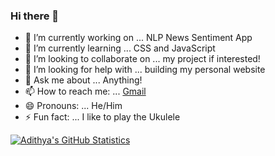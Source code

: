 ### Hi there 👋

- 🔭 I’m currently working on ... NLP News Sentiment App
- 🌱 I’m currently learning ... CSS and JavaScript
- 👯 I’m looking to collaborate on ... my project if interested!
- 🤔 I’m looking for help with ... building my personal website
- 💬 Ask me about ... Anything!
- 📫 How to reach me: ... [Gmail](adithyav211@gmail.com)
- 😄 Pronouns: ... He/Him
- ⚡ Fun fact: ... I like to play the Ukulele

[![Adithya's GitHub Statistics](https://github-readme-stats.vercel.app/api?username=adithyav09)](https://github.com/anuraghazra/github-readme-stats)

